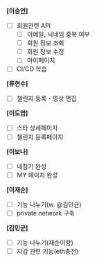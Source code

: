 **[이승연]**

- [ ]  회원관련 API
    - [ ]  이메일, 닉네임 중복 여부
    - [ ]  회원 정보 조회
    - [ ]  회원 정보 수정
    - [ ]  마이페이지
- [ ]  CI/CD 학습

**[류현수]**

- [ ]  챌린지 등록 - 영상 편집

**[이도엽]**

- [ ]  스타 상세페이지
- [ ]  챌린지 등록페이지

**[이보나]**

- [ ]  내참기 완성
- [ ]  MY 페이지 완성

**[이재순]**

- [ ]  기능 나누기(w. @김민균)
- [ ]  private network 구축

**[김민균]**

- [ ]  기능 나누기(재순이랑)
- [ ]  지갑 관련 기능(eth충전)